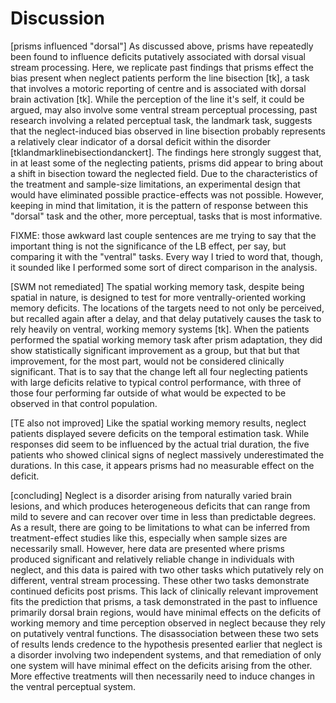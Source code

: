 Discussion 
==========

[prisms influenced "dorsal"] As discussed above, prisms have repeatedly
been found to influence deficits putatively associated with dorsal
visual stream processing. Here, we replicate past findings that prisms
effect the bias present when neglect patients perform the line bisection
[tk], a task that involves a motoric reporting of centre and is
associated with dorsal brain activation [tk]. While the perception of the
line it's self, it could be argued, may also involve some ventral stream
perceptual processing, past research involving a related perceptual
task, the landmark task, suggests that the neglect-induced bias observed
in line bisection probably represents a relatively clear indicator of a
dorsal deficit within the disorder [tklandmarklinebisectiondanckert].
The findings here strongly suggest that, in at least some of the
neglecting patients, prisms did appear to bring about a shift in
bisection toward the neglected field. Due to the characteristics of the
treatment and sample-size limitations, an experimental design that would
have eliminated possible practice-effects was not possible. However,
keeping in mind that limitation, it is the pattern of response between
this "dorsal" task and the other, more perceptual, tasks that is most
informative.

FIXME: those awkward last couple sentences are me trying to say that the
important thing is not the significance of the LB effect, per say, but
comparing it with the "ventral" tasks. Every way I tried to word that,
though, it sounded like I performed some sort of direct comparison in
the analysis.

[SWM not remediated] The spatial working memory task, despite being
spatial in nature, is designed to test for more ventrally-oriented
working memory deficits.  The locations of the targets need to not only
be perceived, but recalled again after a delay, and that delay
putatively causes the task to rely heavily on ventral, working memory
systems [tk]. When the patients performed the spatial working memory
task after prism adaptation, they did show statistically significant
improvement as a group, but that but that improvement, for the most
part, would not be considered clinically significant. That is to say
that the change left all four neglecting patients with large deficits
relative to typical control performance, with three of those four
performing far outside of what would be expected to be observed in that
control population.

[TE also not improved] Like the spatial working memory results, neglect
patients displayed severe deficits on the temporal estimation task.
While responses did seem to be influenced by the actual trial duration,
the five patients who showed clinical signs of neglect massively
underestimated the durations. In this case, it appears prisms had no
measurable effect on the deficit. 

[concluding] Neglect is a disorder arising from naturally varied brain
lesions, and which produces heterogeneous deficits that can range from
mild to severe and can recover over time in less than predictable
degrees. As a result, there are going to be limitations to what can be
inferred from treatment-effect studies like this, especially when sample
sizes are necessarily small. However, here data are presented where
prisms produced significant and relatively reliable change in
individuals with neglect, and this data is paired with two other tasks
which putatively rely on different, ventral stream processing. These
other two tasks demonstrate continued deficits post prisms. This lack of
clinically relevant improvement fits the prediction that prisms, a task
demonstrated in the past to influence primarily dorsal brain regions,
would have minimal effects on the deficits of working memory and time
perception observed in neglect because they rely on putatively ventral
functions.  The disassociation between these two sets of results lends
credence to the hypothesis presented earlier that neglect is a disorder
involving two independent systems, and that remediation of only one
system will have minimal effect on the deficits arising from the other.
More effective treatments will then necessarily need to induce changes
in the ventral perceptual system. 





